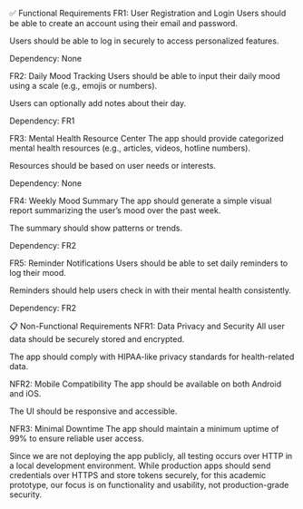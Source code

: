 ✅ Functional Requirements
FR1: User Registration and Login
Users should be able to create an account using their email and password.

Users should be able to log in securely to access personalized features.

Dependency: None

FR2: Daily Mood Tracking
Users should be able to input their daily mood using a scale (e.g., emojis or numbers).

Users can optionally add notes about their day.

Dependency: FR1

FR3: Mental Health Resource Center
The app should provide categorized mental health resources (e.g., articles, videos, hotline numbers).

Resources should be based on user needs or interests.

Dependency: None

FR4: Weekly Mood Summary
The app should generate a simple visual report summarizing the user’s mood over the past week.

The summary should show patterns or trends.

Dependency: FR2

FR5: Reminder Notifications
Users should be able to set daily reminders to log their mood.

Reminders should help users check in with their mental health consistently.

Dependency: FR2

📋 Non-Functional Requirements
NFR1: Data Privacy and Security
All user data should be securely stored and encrypted.

The app should comply with HIPAA-like privacy standards for health-related data.

NFR2: Mobile Compatibility
The app should be available on both Android and iOS.

The UI should be responsive and accessible.

NFR3: Minimal Downtime
The app should maintain a minimum uptime of 99% to ensure reliable user access.


Since we are not deploying the app publicly, all testing occurs over HTTP in a local development environment. While production apps should send credentials over HTTPS and store tokens securely, for this academic prototype, our focus is on functionality and usability, not production-grade security.

